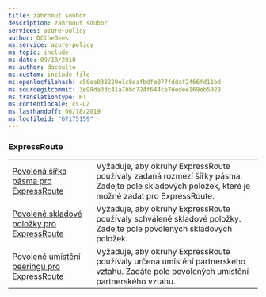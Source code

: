 ```yaml
---
title: zahrnout soubor
description: zahrnout soubor
services: azure-policy
author: DCtheGeek
ms.service: azure-policy
ms.topic: include
ms.date: 09/18/2018
ms.author: dacoulte
ms.custom: include file
ms.openlocfilehash: c50ea038220e1c8eafbdfe077fddaf2466fd11bd
ms.sourcegitcommit: 3e98da33c41a7bbd724f644ce7dedee169eb5028
ms.translationtype: HT
ms.contentlocale: cs-CZ
ms.lasthandoff: 06/18/2019
ms.locfileid: "67175159"
---
```

### <a name="expressroute"></a>ExpressRoute

|  |  |
|---------|---------|
| [Povolená šířka pásma pro ExpressRoute](../articles/governance/policy/samples/allowed-express-route-bandwidth.md) | Vyžaduje, aby okruhy ExpressRoute používaly zadaná rozmezí šířky pásma. Zadejte pole skladových položek, které je možné zadat pro ExpressRoute. |
| [Povolené skladové položky pro ExpressRoute](../articles/governance/policy/samples/allowed-express-route-skus.md) | Vyžaduje, aby okruhy ExpressRoute používaly schválené skladové položky. Zadejte pole povolených skladových položek. |
| [Povolené umístění peeringu pro ExpressRoute](../articles/governance/policy/samples/allowed-express-route-peering.md) | Vyžaduje, aby okruhy ExpressRoute používaly určená umístění partnerského vztahu. Zadáte pole povolených umístění partnerského vztahu. |